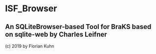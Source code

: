 # ISF_Browser
## An SQLiteBrowser-based Tool for BraKS based on sqlite-web by Charles Leifner
(c) 2019 by Florian Kuhn
